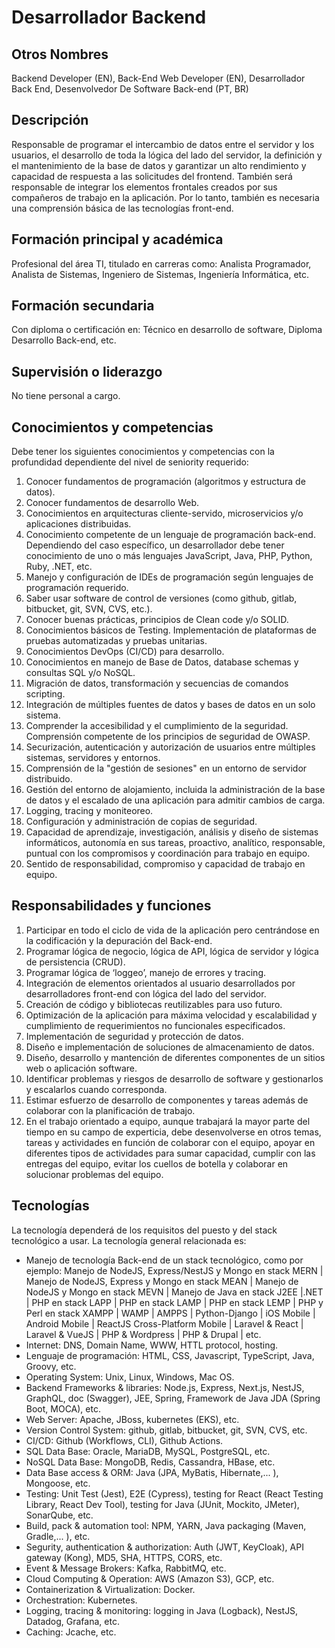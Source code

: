# Desarrollador Backend

## Otros Nombres

Backend Developer (EN), Back-End Web Developer (EN), Desarrollador Back End, Desenvolvedor De Software Back-end (PT, BR)

## Descripción

Responsable de programar el intercambio de datos entre el servidor y los usuarios, el desarrollo de toda la lógica del lado del servidor, la definición y el mantenimiento de la base de datos y garantizar un alto rendimiento y capacidad de respuesta a las solicitudes del frontend. También será responsable de integrar los elementos frontales creados por sus compañeros de trabajo en la aplicación. Por lo tanto, también es necesaria una comprensión básica de las tecnologías front-end.

## Formación principal y académica

Profesional del área TI, titulado en carreras como: Analista Programador, Analista de Sistemas, Ingeniero de Sistemas, Ingeniería Informática, etc. 

## Formación secundaria

Con diploma o certificación en: Técnico en desarrollo de software, Diploma Desarrollo Back-end, etc. 

## Supervisión o liderazgo

No tiene personal a cargo.

## Conocimientos y competencias

Debe tener los siguientes conocimientos y competencias con la profundidad dependiente del nivel de seniority requerido:

1. Conocer fundamentos de programación (algoritmos y estructura de datos).  
2. Conocer fundamentos de desarrollo Web. 
3. Conocimientos en arquitecturas cliente-servido, microservicios y/o aplicaciones distribuidas. 
4. Conocimiento competente de un lenguaje de programación back-end. Dependiendo del caso específico, un desarrollador debe tener conocimiento de uno o más lenguajes JavaScript, Java, PHP, Python, Ruby, .NET, etc.
5. Manejo y configuración de IDEs de programación según lenguajes de programación requerido. 
6. Saber usar software de control de versiones (como github, gitlab, bitbucket, git, SVN, CVS, etc.). 
7. Conocer buenas prácticas, principios de Clean code y/o SOLID. 
8. Conocimientos básicos de Testing. Implementación de plataformas de pruebas automatizadas y pruebas unitarias.
9. Conocimientos DevOps (CI/CD) para desarrollo. 
10. Conocimientos en manejo de Base de Datos, database schemas y consultas SQL y/o NoSQL. 
11. Migración de datos, transformación y secuencias de comandos scripting.
12. Integración de múltiples fuentes de datos y bases de datos en un solo sistema.
13. Comprender la accesibilidad y el cumplimiento de la seguridad. Comprensión competente de los principios de seguridad de OWASP.
14. Securización, autenticación y autorización de usuarios entre múltiples sistemas, servidores y entornos.
15. Comprensión de la "gestión de sesiones" en un entorno de servidor distribuido.
16. Gestión del entorno de alojamiento, incluida la administración de la base de datos y el escalado de una aplicación para admitir cambios de carga.
17. Logging, tracing y moniteoreo.
18. Configuración y administración de copias de seguridad.
19. Capacidad de aprendizaje, investigación, análisis y diseño de sistemas informáticos, autonomía en sus tareas, proactivo, analítico, responsable, puntual con los compromisos y coordinación para trabajo en equipo. 
20.	Sentido de responsabilidad, compromiso y capacidad de trabajo en equipo. 

## Responsabilidades y funciones

1. Participar en todo el ciclo de vida de la aplicación pero centrándose en la codificación y la depuración del Back-end. 
2. Programar lógica de negocio, lógica de API, lógica de servidor y lógica de persistencia (CRUD). 
3. Programar lógica de ‘loggeo’, manejo de errores y tracing. 
4. Integración de elementos orientados al usuario desarrollados por desarrolladores front-end con lógica del lado del servidor.
5. Creación de código y bibliotecas reutilizables para uso futuro.
6. Optimización de la aplicación para máxima velocidad y escalabilidad y cumplimiento de requerimientos no funcionales especificados.
7. Implementación de seguridad y protección de datos.
8. Diseño e implementación de soluciones de almacenamiento de datos.
9. Diseño, desarrollo y mantención de diferentes componentes de un sitios web o aplicación software. 
10. Identificar problemas y riesgos de desarrollo de software y gestionarlos y escalarlos cuando corresponda. 
11. Estimar esfuerzo de desarrollo de componentes y tareas además de colaborar con la planificación de trabajo. 
12. En el trabajo orientado a equipo, aunque trabajará la mayor parte del tiempo en su campo de experticia, debe desenvolverse en otros temas, tareas y actividades en función de colaborar con el equipo, apoyar en diferentes tipos de actividades para sumar capacidad, cumplir con las entregas del equipo, evitar los cuellos de botella y colaborar en solucionar problemas del equipo. 

## Tecnologías

La tecnología dependerá de los requisitos del puesto y del stack tecnológico a usar. La tecnología general relacionada es:

- Manejo de tecnología Back-end de un stack tecnológico, como por ejemplo: Manejo de NodeJS, Express/NestJS y Mongo en stack MERN | Manejo de NodeJS, Express y Mongo en stack MEAN | Manejo de NodeJS y Mongo en stack MEVN | Manejo de Java en stack J2EE |.NET | PHP en stack LAPP | PHP en stack LAMP | PHP en stack LEMP | PHP y Perl en stack XAMPP | WAMP | AMPPS | Python-Django | iOS Mobile | Android Mobile | ReactJS Cross-Platform Mobile | Laravel & React | Laravel & VueJS | PHP & Wordpress | PHP & Drupal |  etc. 
- Internet: DNS, Domain Name, WWW, HTTL protocol, hosting.
- Lenguaje de programación: HTML, CSS, Javascript, TypeScript, Java, Groovy, etc.
- Operating System: Unix, Linux,  Windows, Mac OS.
- Backend Frameworks & libraries: Node.js, Express, Next.js, NestJS, GraphQL, doc (Swagger), JEE, Spring, Framework de Java JDA (Spring Boot, MOCA), etc.
- Web Server: Apache, JBoss, kubernetes (EKS), etc.
- Version Control System: github, gitlab, bitbucket, git, SVN, CVS, etc.
- CI/CD: Github (Workflows, CLI), Github Actions.
- SQL Data Base: Oracle, MariaDB, MySQL, PostgreSQL, etc.
- NoSQL Data Base: MongoDB, Redis, Cassandra, HBase, etc.
- Data Base access & ORM: Java (JPA, MyBatis, Hibernate,... ), Mongoose, etc.
- Testing: Unit Test (Jest), E2E (Cypress), testing for React (React Testing Library, React Dev Tool), testing for Java (JUnit, Mockito, JMeter), SonarQube, etc.
- Build, pack & automation tool: NPM, YARN, Java packaging (Maven, Gradle,... ), etc.
- Segurity, authentication & authorization: Auth (JWT, KeyCloak), API gateway (Kong), MD5, SHA, HTTPS, CORS, etc.
- Event & Message Brokers: Kafka, RabbitMQ, etc. 
- Cloud Computing & Operation: AWS (Amazon S3), GCP, etc.
- Containerization & Virtualization: Docker.
- Orchestration: Kubernetes.
- Logging, tracing & monitoring: logging in Java (Logback), NestJS, Datadog, Grafana, etc.
- Caching: Jcache, etc.